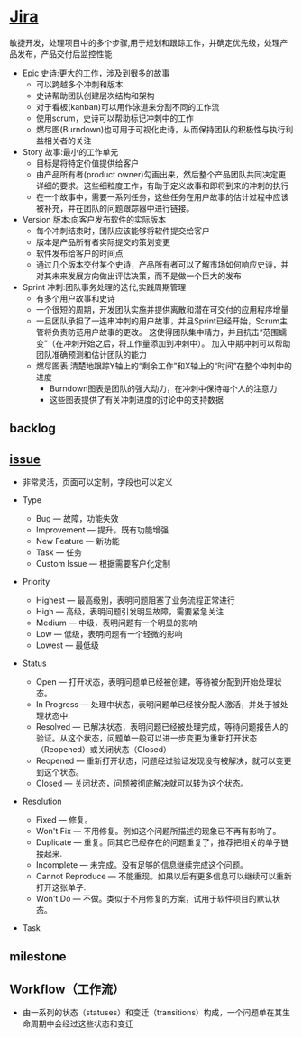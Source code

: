 # [Jira](https://www.atlassian.com/software/jira)

敏捷开发，处理项目中的多个步骤,用于规划和跟踪工作，并确定优先级，处理产品发布，产品交付后监控性能

* Epic 史诗:更大的工作，涉及到很多的故事
  - 可以跨越多个冲刺和版本
  - 史诗帮助团队创建层次结构和架构
  - 对于看板(kanban)可以用作泳道来分割不同的工作流
  - 使用scrum，史诗可以帮助标记冲刺中的工作
  - 燃尽图(Burndown)也可用于可视化史诗，从而保持团队的积极性与执行利益相关者的关注
* Story 故事:最小的工作单元
  - 目标是将特定价值提供给客户
  - 由产品所有者(product owner)勾画出来，然后整个产品团队共同决定更详细的要求。这些细粒度工作，有助于定义故事和即将到来的冲刺的执行
  - 在一个故事中，需要一系列任务，这些任务在用户故事的估计过程中应该被补充，并在团队的问题跟踪器中进行链接。
* Version 版本:向客户发布软件的实际版本
  - 每个冲刺结束时，团队应该能够将软件提交给客户
  - 版本是产品所有者实际提交的策划变更
  - 软件发布给客户的时间点
  - 通过几个版本交付某个史诗，产品所有者可以了解市场如何响应史诗，并对其未来发展方向做出评估决策，而不是做一个巨大的发布
* Sprint 冲刺:团队事务处理的迭代,实践周期管理
  - 有多个用户故事和史诗
  - 一个很短的周期，开发团队实施并提供离散和潜在可交付的应用程序增量
  - 一旦团队承担了一连串冲刺的用户故事，并且Sprint已经开始，Scrum主管将负责防范用户故事的更改。 这使得团队集中精力，并且抗击“范围蠕变”（在冲刺开始之后，将工作量添加到冲刺中）。 加入中期冲刺可以帮助团队准确预测和估计团队的能力
  - 燃尽图表:清楚地跟踪Y轴上的“剩余工作”和X轴上的“时间”在整个冲刺中的进度
    + Burndown图表是团队的强大动力，在冲刺中保持每个人的注意力
    + 这些图表提供了有关冲刺进度的讨论中的支持数据

## backlog

## [issue](https://confluence.atlassian.com/jira064/what-is-an-issue-720416138.html)

* 非常灵活，页面可以定制，字段也可以定义
* Type
  - Bug — 故障，功能失效
  - Improvement — 提升，既有功能增强
  - New Feature — 新功能
  - Task — 任务
  - Custom Issue — 根据需要客户化定制
* Priority
  - Highest — 最高级别，表明问题阻塞了业务流程正常进行
  - High — 高级，表明问题引发明显故障，需要紧急关注
  - Medium — 中级，表明问题有一个明显的影响
  - Low — 低级，表明问题有一个轻微的影响
  - Lowest — 最低级
* Status
  - Open — 打开状态，表明问题单已经被创建，等待被分配到开始处理状态。
  - In Progress — 处理中状态，表明问题单已经被分配人激活，并处于被处理状态中.
  - Resolved — 已解决状态，表明问题已经被处理完成，等待问题报告人的验证。从这个状态，问题单一般可以进一步变更为重新打开状态（Reopened）或关闭状态（Closed）
  - Reopened — 重新打开状态，问题经过验证发现没有被解决，就可以变更到这个状态。
  - Closed — 关闭状态，问题被彻底解决就可以转为这个状态。
* Resolution
  - Fixed — 修复。
  - Won't Fix — 不用修复。例如这个问题所描述的现象已不再有影响了。
  - Duplicate — 重复。同其它已经存在的问题重复了，推荐把相关的单子链接起来.
  - Incomplete — 未完成。没有足够的信息继续完成这个问题。
  - Cannot Reproduce — 不能重现。如果以后有更多信息可以继续可以重新打开这张单子.
  - Won't Do — 不做。类似于不用修复的方案，试用于软件项目的默认状态。

* Task

## milestone

## Workflow（工作流）

* 由一系列的状态（statuses）和变迁（transitions）构成，一个问题单在其生命周期中会经过这些状态和变迁
